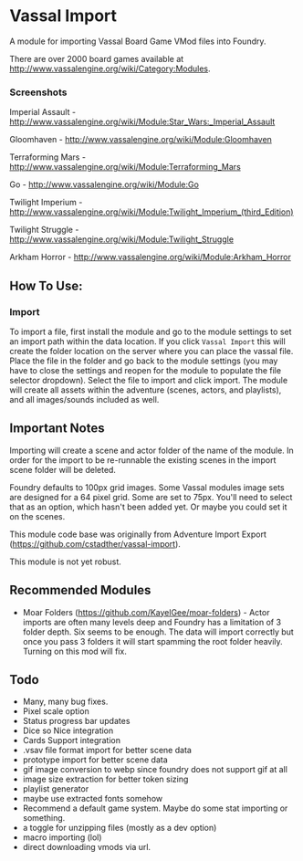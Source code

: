 # Vassal Import

A module for importing Vassal Board Game VMod files into Foundry.

There are over 2000 board games available at http://www.vassalengine.org/wiki/Category:Modules.

### Screenshots

Imperial Assault - http://www.vassalengine.org/wiki/Module:Star_Wars:_Imperial_Assault

Gloomhaven - http://www.vassalengine.org/wiki/Module:Gloomhaven

Terraforming Mars - http://www.vassalengine.org/wiki/Module:Terraforming_Mars

Go - http://www.vassalengine.org/wiki/Module:Go

Twilight Imperium - http://www.vassalengine.org/wiki/Module:Twilight_Imperium_(third_Edition)

Twilight Struggle - http://www.vassalengine.org/wiki/Module:Twilight_Struggle

Arkham Horror - http://www.vassalengine.org/wiki/Module:Arkham_Horror

## How To Use:

### Import

To import a file, first install the module and go to the module settings to set an import path within the data location.  If you click `Vassal Import` this will create the folder location on the server where you can place the vassal file.  Place the file in the folder and go back to the module settings (you may have to close the settings and reopen for the module to populate the file selector dropdown).  Select the file to import and click import.  The module will create all assets within the adventure (scenes, actors, and playlists), and all images/sounds included as well.

## Important Notes

Importing will create a scene and actor folder of the name of the module.
In order for the import to be re-runnable the existing scenes in the import scene folder will be deleted.

Foundry defaults to 100px grid images. Some Vassal modules image sets are designed for a 64 pixel grid. Some are set to 75px. You'll need to select that as an option, which hasn't been added yet. Or maybe you could set it on the scenes.

This module code base was originally from Adventure Import Export (https://github.com/cstadther/vassal-import).

This module is not yet robust.

## Recommended Modules

* Moar Folders (https://github.com/KayelGee/moar-folders) - Actor imports are often many levels deep and Foundry has a limitation of 3 folder depth. Six seems to be enough. The data will import correctly but once you pass 3 folders it will start spamming the root folder heavily. Turning on this mod will fix.

## Todo

* Many, many bug fixes.
* Pixel scale option
* Status progress bar updates
* Dice so Nice integration
* Cards Support integration
* .vsav file format import for better scene data
* prototype import for better scene data
* gif image conversion to webp since foundry does not support gif at all
* image size extraction for better token sizing
* playlist generator
* maybe use extracted fonts somehow
* Recommend a default game system. Maybe do some stat importing or something.
* a toggle for unzipping files (mostly as a dev option)
* macro importing (lol)
* direct downloading vmods via url.
